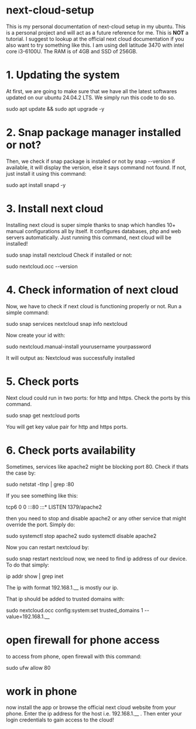 # next-cloud-setup
This is my personal documentation of next-cloud setup in my ubuntu.
This is a personal project and will act as a future reference for me. This is **NOT** a tutorial. I suggest to lookup at the official next cloud documentation if you also want to try something like this. I am using dell latitude 3470 with intel core i3-6100U. The RAM is of 4GB and SSD of 256GB. 

# 1. Updating the system
At first, we are going to make sure that we have all the latest softwares updated on our ubuntu 24.04.2 LTS. We simply run this code to do so. 

sudo apt update && sudo apt upgrade -y

# 2. Snap package manager installed or not?
Then, we check if snap package is instaled or not by 
snap --version
if available, it will display the version, else it says command not found.
If not, just install it using this command:

sudo apt install snapd -y

# 3. Install next cloud

Installing next cloud is super simple thanks to snap which handles 10+ manual configurations all by itself. It configures databases, php and web servers automatically. Just running this command, next cloud will be installed!

sudo snap install nextcloud
 Check if installed or not:

 sudo nextcloud.occ --version
 
# 4. Check information of next cloud
Now, we have to check if next cloud is functioning properly or not. Run a simple command:

sudo snap services nextcloud
snap info nextcloud

Now create your id with:

sudo nextcloud.manual-install yourusername yourpassword

It will output as: Nextcloud was successfully installed

# 5. Check ports 
Next cloud could run in two ports: for http and https. Check the ports by this command.

sudo snap get nextcloud ports

You will get key value pair for http and https ports.

# 6. Check ports availability

Sometimes, services like apache2 might be blocking port 80. Check if thats the case by:

sudo netstat -tlnp | grep :80

If you see something like this:

tcp6       0      0 :::80                   :::*                    LISTEN      1379/apache2

then you need to stop and disable apache2 or any other service that might override the port. Simply do:

sudo systemctl stop apache2
sudo systemctl disable apache2

Now you can restart nextcloud by:

sudo snap restart nextcloud
 now, we need to find ip address of our device. To do that simply:

 ip addr show | grep inet

 The ip with format 192.168.1.__ is mostly our ip.

 That ip should be added to trusted domains with:

 sudo nextcloud.occ config:system:set trusted_domains 1 --value=192.168.1.__

 # open firewall for phone access

 to access from phone, open firewall with this command:

 sudo ufw allow 80

# work in phone

now install the app or browse the official next cloud website from your phone. Enter the ip address for the host i.e. 192.168.1.__ . Then enter your login credentials to gain access to the cloud!


 


